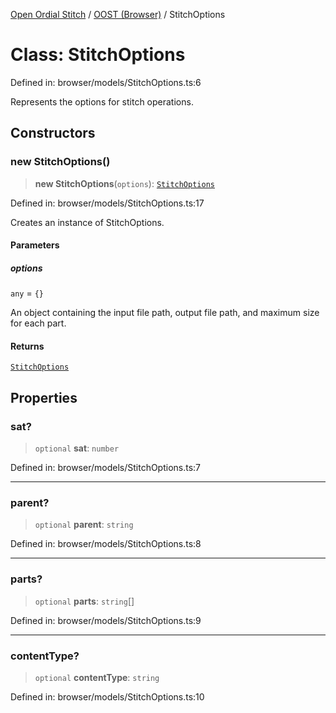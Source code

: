 [Open Ordial Stitch](../../README.md) / [OOST (Browser)](../README.md) / StitchOptions

# Class: StitchOptions

Defined in: browser/models/StitchOptions.ts:6

Represents the options for stitch operations.

## Constructors

### new StitchOptions()

> **new StitchOptions**(`options`): [`StitchOptions`](StitchOptions.md)

Defined in: browser/models/StitchOptions.ts:17

Creates an instance of StitchOptions.

#### Parameters

##### options

`any` = `{}`

An object containing the input file path, output file path, and maximum size for each part.

#### Returns

[`StitchOptions`](StitchOptions.md)

## Properties

### sat?

> `optional` **sat**: `number`

Defined in: browser/models/StitchOptions.ts:7

***

### parent?

> `optional` **parent**: `string`

Defined in: browser/models/StitchOptions.ts:8

***

### parts?

> `optional` **parts**: `string`[]

Defined in: browser/models/StitchOptions.ts:9

***

### contentType?

> `optional` **contentType**: `string`

Defined in: browser/models/StitchOptions.ts:10

